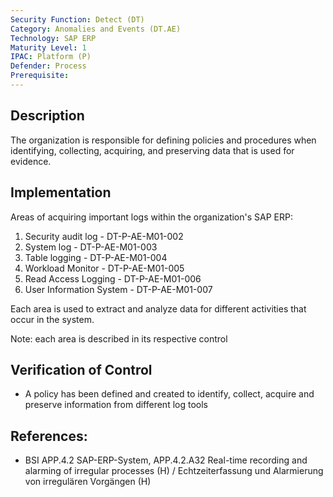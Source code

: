 ```yaml
---
Security Function: Detect (DT)
Category: Anomalies and Events (DT.AE)
Technology: SAP ERP
Maturity Level: 1
IPAC: Platform (P)
Defender: Process
Prerequisite:
---
```


## Description

The organization is responsible for defining policies and procedures when identifying, collecting, acquiring, and preserving data that is used for evidence.

## Implementation

Areas of acquiring important logs within the organization's SAP ERP:

1. Security audit log - DT-P-AE-M01-002
2. System log - DT-P-AE-M01-003
3. Table logging - DT-P-AE-M01-004
4. Workload Monitor - DT-P-AE-M01-005
5. Read Access Logging - DT-P-AE-M01-006
6. User Information System -  DT-P-AE-M01-007

Each area is used to extract and analyze data for different activities that occur in the system.

Note: each area is described in its respective control

## Verification of Control

- A policy has been defined and created to identify, collect, acquire and preserve information from different log tools


## References:
- BSI APP.4.2 SAP-ERP-System, APP.4.2.A32 Real-time recording and alarming of irregular processes (H) / Echtzeiterfassung und Alarmierung von irregulären Vorgängen (H)
